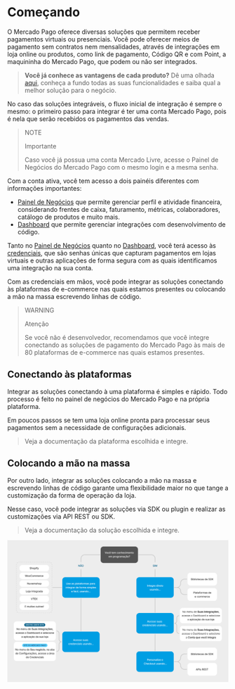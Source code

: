 # Começando

O Mercado Pago oferece diversas soluções que permitem receber pagamentos virtuais ou presenciais. Você pode oferecer meios de pagamento sem contratos nem mensalidades, através de integrações em loja online ou produtos, como link de pagamento, Código QR e com Point, a maquininha do Mercado Pago, que podem ou não ser integrados.

> **Você já conhece as vantagens de cada produto?** Dê uma olhada [aqui](https://www.mercadopago[FAKER][URL][DOMAIN]/ferramentas-para-vender?gclid=CjwKCAiAx8KQBhAGEiwAD3EiP9TeLRYVwHhVkKajMvy7LONL7t49Q0pSjdly3TNkOLrileJdl5lHSBoCUcAQAvD_BwE&matt_tool=79642323&utm_experiment=optimize&matt_word=MLB_MP_G_AO_OP_COW_BRAND_SELL_CONV_TRANPARENTE#from=public_navigation), conheça a fundo todas as suas funcionalidades e saiba qual a melhor solução para o negócio. 

No caso das soluções integráveis, o fluxo inicial de integração é sempre o mesmo: o primeiro passo para integrar é ter uma conta Mercado Pago, pois é nela que serão recebidos os pagamentos das vendas. 

> NOTE
>
> Importante
>
> Caso você já possua uma conta Mercado Livre, acesse o Painel de Negócios do Mercado Pago com o mesmo login e a mesma senha.

Com a conta ativa, você tem acesso a dois painéis diferentes com informações importantes:

* [Painel de Negócios](https://www.mercadopago[FAKER][URL][DOMAIN]/subscription-plans/list#from-section=menu) que permite gerenciar perfil e atividade financeira, considerando frentes de caixa, faturamento, métricas, colaboradores, catálogo de produtos e muito mais.
* [Dashboard](https://www.mercadopago[FAKER][URL][DOMAIN]/developers/panel) que  permite gerenciar integrações com desenvolvimento de código.

Tanto no [Painel de Negócios](https://www.mercadopago[FAKER][URL][DOMAIN]/subscription-plans/list#from-section=menu) quanto no [Dashboard](https://www.mercadopago[FAKER][URL][DOMAIN]/developers/panel), você terá acesso às [credenciais](https://www.mercadopago[FAKER][URL][DOMAIN]/developers/pt/guides/resources/credentials), que são senhas únicas que capturam pagamentos em lojas virtuais e outras aplicações de forma segura com as quais identificamos uma integração na sua conta. 

Com as credenciais em mãos, você pode integrar as soluções conectando às plataformas de e-commerce nas quais estamos presentes ou colocando a mão na massa escrevendo linhas de código. 

> WARNING
>
> Atenção
>
> Se você não é desenvolvedor, recomendamos que você integre conectando as soluções de pagamento do Mercado Pago às mais de 80 plataformas de e-commerce nas quais estamos presentes.

## Conectando às plataformas

Integrar as soluções conectando à uma plataforma é simples e rápido. Todo processo é feito no painel de negócios do Mercado Pago e na própria plataforma. 

Em poucos passos se tem uma loja online pronta para processar seus pagamentos sem a necessidade de configurações adicionais. 

> Veja a documentação da plataforma escolhida e integre.

## Colocando a mão na massa

Por outro lado, integrar as soluções colocando a mão na massa e escrevendo linhas de código garante uma flexibilidade maior no que tange a customização da forma de operação da loja. 

Nesse caso, você pode integrar as soluções via SDK ou plugin e realizar as customizações via API REST ou SDK. 

> Veja a documentação da solução escolhida e integre.

![Getting started](/images/getting-started/getting-started-diagram2-pt.png)

